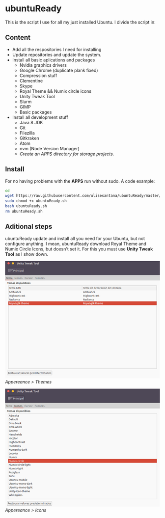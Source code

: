 # ubuntuReady

This is the script I use for all my just installed Ubuntu. I divide the script in:


## Content

- Add all the respositories I need for installing
- Update repositories and update the system.
- Install all basic aplications and packages
  - Nvidia graphics drivers
  - Google Chrome (duplicate plank fixed)
  - Compression stuff
  - Clementine
  - Skype
  - Royal Theme && Numix circle icons
  - Unity Tweak Tool
  - Slurm
  - GIMP
  - Basic packages
- Install all development stuff 
  - Java 8 JDK
  - Git
  - Filezilla
  - Gitkraken
  - Atom
  - nvm (Node Version Manager)
  - *Create an APPS directory for storage projects.*

## Install

For no having problems with the **APPS** run without sudo. A code example:

```bash
cd
wget https://raw.githubusercontent.com/ulisesantana/ubuntuReady/master/ubuntuReady.sh
sudo chmod +x ubuntuReady.sh
bash ubuntuReady.sh
rm ubuntuReady.sh
```

## Aditional steps

ubuntuReady update and install all you need for your Ubuntu, but not configure anything. I mean, ubuntuReady download Royal Theme and Numix Circle Icons, but doesn't set it. For this you must use **Unity Tweak Tool** as I show down.

![Set Royal Theme](https://github.com/ulisesantana/ubuntuReady/raw/master/img/setTheme.png)
*Appereance > Themes*

![Set Numix Circle Icons](https://github.com/ulisesantana/ubuntuReady/raw/master/img/setIcons.png)
*Appereance > Icons*


